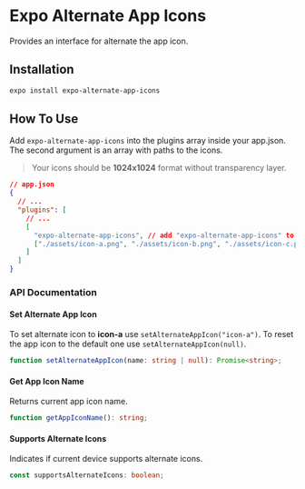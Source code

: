 # Expo Alternate App Icons

Provides an interface for alternate the app icon.

## Installation

```sh
expo install expo-alternate-app-icons
```

## How To Use

Add `expo-alternate-app-icons` into the plugins array inside your app.json. The second argument is an array with paths to the icons.

> Your icons should be **1024x1024** format without transparency layer.

```json
// app.json
{
  // ...
  "plugins": [
    // ...
    [
      "expo-alternate-app-icons", // add "expo-alternate-app-icons" to the plugins array
      ["./assets/icon-a.png", "./assets/icon-b.png", "./assets/icon-c.png"] // array with paths to the icons
    ]
  ]
}
```

### API Documentation

#### Set Alternate App Icon

To set alternate icon to **icon-a** use `setAlternateAppIcon("icon-a")`. To reset the app icon to the default one use `setAlternateAppIcon(null)`.

```ts
function setAlternateAppIcon(name: string | null): Promise<string>;
```

#### Get App Icon Name

Returns current app icon name.

```ts
function getAppIconName(): string;
```

#### Supports Alternate Icons

Indicates if current device supports alternate icons.

```ts
const supportsAlternateIcons: boolean;
```
